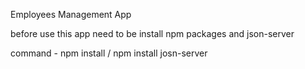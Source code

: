Employees Management App

before use this app need to be install npm packages and json-server

command - npm install / npm install josn-server
